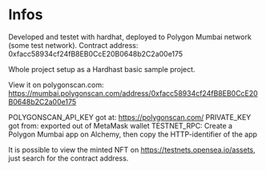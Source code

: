 # Infos

Developed and testet with hardhat, deployed to Polygon Mumbai network (some test network).
Contract address: 0xfacc58934cf24fB8EB0CcE20B0648b2C2a00e175

Whole project setup as a Hardhast basic sample project.

View it on polygonscan.com: https://mumbai.polygonscan.com/address/0xfacc58934cf24fB8EB0CcE20B0648b2C2a00e175

POLYGONSCAN_API_KEY got at: https://polygonscan.com/
PRIVATE_KEY got from: exported out of MetaMask wallet
TESTNET_RPC: Create a Polygon Mumbai app on Alchemy, then copy the HTTP-identifier of the app

It is possible to view the minted NFT on https://testnets.opensea.io/assets, just search for the contract address.

